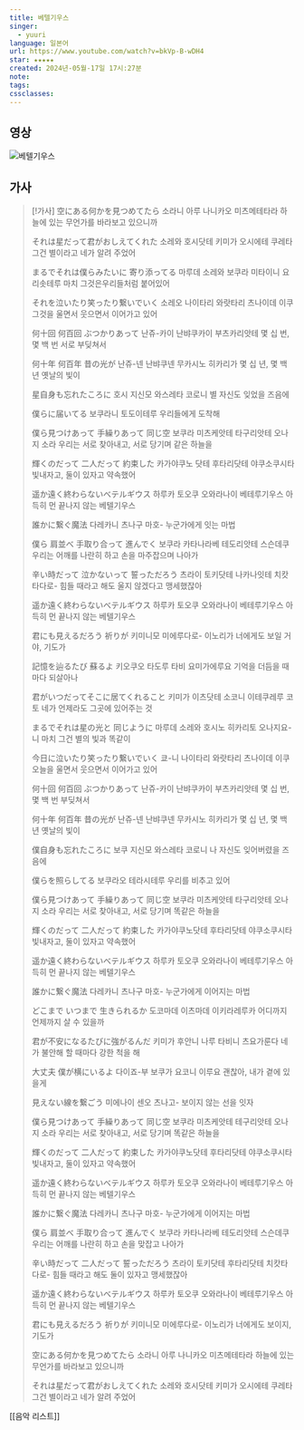 ```yaml
---
title: 베텔기우스
singer:
  - yuuri
language: 일본어
url: https://www.youtube.com/watch?v=bkVp-B-wDH4
star: ★★★★★
created: 2024년-05월-17일 17시:27분
note: 
tags: 
cssclasses:
---
```

## 영상
![베텔기우스 ](https://www.youtube.com/watch?v=bkVp-B-wDH4)

## 가사
  > [!가사]
  >空にある何かを見つめてたら 
  >소라니 아루 나니카오 미츠메테타라 
  >하늘에 있는 무언가를 바라보고 있으니까 
  >
  >それは星だって君がおしえてくれた 
  >소레와 호시닷테 키미가 오시에테 쿠레타 
  >그건 별이라고 네가 알려 주었어 
  >
  >まるでそれは僕らみたいに 寄り添ってる 
  >마루데 소레와 보쿠라 미타이니 요리솟테루 
  >마치 그것은우리들처럼 붙어있어 
  >
  >それを泣いたり笑ったり繋いでいく 
  >소레오 나이타리 와랏타리 츠나이데 이쿠 
  >그것을 울면서 웃으면서 이어가고 있어 
  >
  >何十回 何百回 ぶつかりあって 
  >난쥬-카이 난뱌쿠카이 부츠카리앗테 
  >몇 십 번, 몇 백 번 서로 부딪쳐서 
  >
  >何十年 何百年 昔の光が 
  >난쥬-넨 난뱌쿠넨 무카시노 히카리가 
  >몇 십 년, 몇 백 년 옛날의 빛이 
  >
  >星自身も忘れたころに 
  >호시 지신모 와스레타 코로니 
  >별 자신도 잊었을 즈음에 
  >
  >僕らに届いてる 
  >보쿠라니 토도이테루 
  >우리들에게 도착해 
  >
  >僕ら見つけあって 手繰りあって 同じ空 
  >보쿠라 미츠케앗테 타구리앗테 오나지 소라 
  >우리는 서로 찾아내고, 서로 당기며 같은 하늘을 
  >
  >輝くのだって 二人だって 約束した 
  >카가야쿠노 닷테 후타리닷테 야쿠소쿠시타 
  >빛내자고, 둘이 있자고 약속했어 
  >
  >遥か遠く終わらないべテルギウス 
  >하루카 토오쿠 오와라나이 베테루기우스 
  >아득히 먼 끝나지 않는 베텔기우스 
  >
  >誰かに繋ぐ魔法 
  >다레카니 츠나구 마호- 
  >누군가에게 잇는 마법 
  >
  >僕ら 肩並べ 手取り合って 進んでく 
  >보쿠라 카타나라베 테도리앗테 스슨데쿠 
  >우리는 어깨를 나란히 하고 손을 마주잡으며 나아가 
  >
  >辛い時だって 泣かないって 誓っただろう 
  >츠라이 토키닷테 나카나잇테 치캇타다로- 
  >힘들 때라고 해도 울지 않겠다고 맹세했잖아 
  >
  >遥か遠く終わらないべテルギウス 
  >하루카 토오쿠 오와라나이 베테루기우스 
  >아득히 먼 끝나지 않는 베텔기우스 
  >
  >君にも見えるだろう 祈りが 
  >키미니모 미에루다로- 이노리가 
  >너에게도 보일 거야, 기도가 
  >
  >記憶を辿るたび 蘇るよ 
  >키오쿠오 타도루 타비 요미가에루요 
  >기억을 더듬을 때마다 되살아나 
  >
  >君がいつだってそこに居てくれること 
  >키미가 이츠닷테 소코니 이테쿠레루 코토 
  >네가 언제라도 그곳에 있어주는 것 
  >
  >まるでそれは星の光と 同じように 
  >마루데 소레와 호시노 히카리토 오나지요-니 
  >마치 그건 별의 빛과 똑같이 
  >
  >今日に泣いたり笑ったり繋いでいく 
  >쿄-니 나이타리 와랏타리 츠나이데 이쿠 
  >오늘을 울면서 웃으면서 이어가고 있어 
  >
  >何十回 何百回 ぶつかりあって 
  >난쥬-카이 난뱌쿠카이 부츠카리앗테 
  >몇 십 번, 몇 백 번 부딪쳐서 
  >
  >何十年 何百年 昔の光が 
  >난쥬-넨 난뱌쿠넨 무카시노 히카리가 
  >몇 십 년, 몇 백 년 옛날의 빛이 
  >
  >僕自身も忘れたころに 
  >보쿠 지신모 와스레타 코로니 
  >나 자신도 잊어버렸을 즈음에 
  >
  >僕らを照らしてる 
  >보쿠라오 테라시테루 
  >우리를 비추고 있어 
  >
  >僕ら見つけあって 手繰りあって 同じ空 
  >보쿠라 미츠케앗테 타구리앗테 오나지 소라 
  >우리는 서로 찾아내고, 서로 당기며 똑같은 하늘을 
  >
  >輝くのだって 二人だって 約束した 
  >카가야쿠노닷테 후타리닷테 야쿠소쿠시타 
  >빛내자고, 둘이 있자고 약속했어 
  >
  >遥か遠く終わらないべテルギウス 
  >하루카 토오쿠 오와라나이 베테루기우스 
  >아득히 먼 끝나지 않는 베텔기우스 
  >
  >誰かに繋ぐ魔法 
  >다레카니 츠나구 마호- 
  >누군가에게 이어지는 마법 
  >
  >どこまで いつまで 生きられるか 
  >도코마데 이츠마데 이키라레루카 
  >어디까지 언제까지 살 수 있을까 
  >
  >君が不安になるたびに強がるんだ 
  >키미가 후안니 나루 타비니 츠요가룬다 
  >네가 불안해 할 때마다 강한 척을 해 
  >
  >大丈夫 僕が横にいるよ 
  >다이죠-부 보쿠가 요코니 이루요 
  >괜찮아, 내가 곁에 있을게 
  >
  >見えない線を繋ごう 
  >미에나이 센오 츠나고- 
  >보이지 않는 선을 잇자 
  >
  >僕ら見つけあって 手繰りあって 同じ空 
  >보쿠라 미츠케앗테 테구리앗테 오나지 소라 
  >우리는 서로 찾아내고, 서로 당기며 똑같은 하늘을 
  >
  >輝くのだって 二人だって 約束した 
  >카가야쿠노닷테 후타리닷테 야쿠소쿠시타 
  >빛내자고, 둘이 있자고 약속했어 
  >
  >遥か遠く終わらないべテルギウス 
  >하루카 토오쿠 오와라나이 베테루기우스 
  >아득히 먼 끝나지 않는 베텔기우스 
  >
  >誰かに繋ぐ魔法 
  >다레카니 츠나구 마호- 
  >누군가에게 이어지는 마법 
  >
  >僕ら 肩並べ 手取り合って 進んでく 
  >보쿠라 카타나라베 테도리앗테 스슨데쿠 
  >우리는 어깨를 나란히 하고 손을 맞잡고 나아가 
  >
  >辛い時だって 二人だって 誓っただろう 
  >츠라이 토키닷테 후타리닷테 치캇타다로- 
  >힘들 때라고 해도 둘이 있자고 맹세했잖아 
  >
  >遥か遠く終わらないべテルギウス 
  >하루카 토오쿠 오와라나이 베테루기우스 
  >아득히 먼 끝나지 않는 베텔기우스 
  >
  >君にも見えるだろう 祈りが 
  >키미니모 미에루다로- 이노리가 
  >너에게도 보이지, 기도가 
  >
  >空にある何かを見つめてたら 
  >소라니 아루 나니카오 미츠메테타라 
  >하늘에 있는 무언가를 바라보고 있으니까 
  >
  >それは星だって君がおしえてくれた 
  >소레와 호시닷테 키미가 오시에테 쿠레타 
  >그건 별이라고 네가 알려 주었어 

[[음악 리스트]]